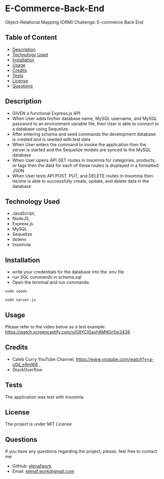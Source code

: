 # E-Commerce-Back-End
Object-Relational Mapping (ORM) Challenge: E-commerce Back End
## Table of Content
  - [Description](#description)
  - [Technology Used](#technology)
  - [Installation](#installation)
  - [Usage](#usage)
  - [Credits](#credits)
  - [Tests](#tests)
  - [License](#license)
  - [Questions](#questions)

## Description
- GIVEN a functional Express.js API
- When User adds hir/her database name, MySQL username, and MySQL password to an environment variable file, then  User is able to connect to a database using Sequelize.
- After entering schema and seed commands the development database is created and is seeded with test data
- When User enters the command to invoke the application then the server is started and the Sequelize models are synced to the MySQL database
- When User opens API GET routes in Insomnia for categories, products, or tags then the data for each of these routes is displayed in a formatted JSON
- When User tests API POST, PUT, and DELETE routes in Insomnia then he/she is able to successfully create, update, and delete data in the database

 ## Technology Used
  - JavaScript,
  - NodeJS, 
  - Express.js
  - MySQL
  - Sequelize
  - dotenv
  - Insomnia

  ## Installation
  - write your credentials for the database into the .env file
  - run SQL commands in schema.sql
  - Open the terminal and run commands:
     
  ```
  node seeds
  ```

  ``` 
  node server.js
  ```
  ## Usage 
  Please refer to the video below as a test example: 
   https://watch.screencastify.com/v/G9YClGayh8MNGr5w2438

  ## Credits
  - Caleb Curry YouTube Channel, https://www.youtube.com/watch?v=a-o0d_e9mW8 ,
  - StuckOverflow
  
  ## Tests
  The application was test with Insomnia 
  
  ## License
  The project is under MIT License
 
  ## Questions
  If you have any questions regarding the project, please, feel free to contact me:
  - GitHub: [elenafwork](https://github/elenafwork)
  - Email: <elenaf.work@gmail.com>
